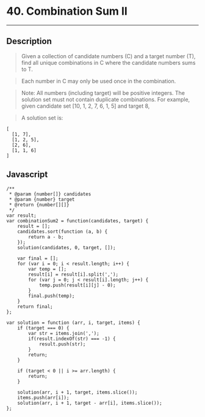 # 40. Combination Sum II

---

## Description

> Given a collection of candidate numbers (C) and a target number (T), find all unique combinations in C where the candidate numbers sums to T.

> Each number in C may only be used once in the combination.

> Note:
> All numbers (including target) will be positive integers.
> The solution set must not contain duplicate combinations.
> For example, given candidate set [10, 1, 2, 7, 6, 1, 5] and target 8,

> A solution set is:

```
[
  [1, 7],
  [1, 2, 5],
  [2, 6],
  [1, 1, 6]
]
```

## Javascript


```
/**
 * @param {number[]} candidates
 * @param {number} target
 * @return {number[][]}
 */
var result;
var combinationSum2 = function(candidates, target) {
    result = [];
    candidates.sort(function (a, b) {
        return a - b;
    });
    solution(candidates, 0, target, []);

    var final = [];
    for (var i = 0; i < result.length; i++) {
        var temp = [];
        result[i] = result[i].split(',');
        for (var j = 0; j < result[i].length; j++) {
            temp.push(result[i][j] - 0);
        }
        final.push(temp);
    }
    return final;
};

var solution = function (arr, i, target, items) {
    if (target === 0) {
        var str = items.join(',');
        if(result.indexOf(str) === -1) {
            result.push(str);   
        }
        return;
    }

    if (target < 0 || i >= arr.length) {
        return;
    }

    solution(arr, i + 1, target, items.slice());
    items.push(arr[i]);
    solution(arr, i + 1, target - arr[i], items.slice());
};
```
